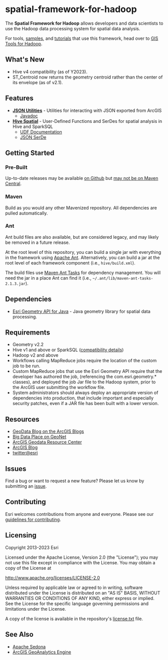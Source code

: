 # spatial-framework-for-hadoop

The __Spatial Framework for Hadoop__ allows developers and data scientists to use the Hadoop data processing system 
for spatial data analysis.

For tools, [samples](https://github.com/Esri/gis-tools-for-hadoop/tree/master/samples), and [tutorials](https://github.com/Esri/gis-tools-for-hadoop/wiki) that use this framework, head over 
to [GIS Tools for Hadoop](https://github.com/Esri/gis-tools-for-hadoop).

## What's New

* Hive v4 compatibility (as of Y2023).
* ST_Centroid now returns the geometry centroid rather than the center of its envelope (as of v2.1).

## Features

* **[JSON Utilities](https://github.com/Esri/spatial-framework-for-hadoop/wiki/JSON-Utilities)** -
  Utilities for interacting with JSON exported from ArcGIS
  - [Javadoc](http://esri.github.com/spatial-framework-for-hadoop/json/)
* **[Hive Spatial](https://github.com/Esri/spatial-framework-for-hadoop/wiki/Hive-Spatial)** -
  User-Defined Functions and SerDes for spatial analysis in Hive and SparkSQL
  - [UDF Documentation](https://github.com/Esri/spatial-framework-for-hadoop/wiki/UDF-Documentation)
  - [JSON SerDe](https://github.com/Esri/spatial-framework-for-hadoop/wiki/Hive-JSON-SerDe)

## Getting Started

### Pre-Built

Up-to-date releases may be available [on Github](https://github.com/Esri/spatial-framework-for-hadoop/releases) but
[may not be on Maven Central](https://github.com/Esri/spatial-framework-for-hadoop/issues/123).

### Maven

Build as you would any other Mavenized repository.  All dependencies are pulled automatically. 

### Ant

Ant build files are also available,
but are considered legacy, and may likely be removed in a future release.

At the root level of this repository, you can build a single jar with everything in the framework 
using [Apache Ant](http://ant.apache.org/).  Alternatively, you can build a jar at the root level of each 
framework component (i.e., `hive/build.xml`).

The build files use [Maven Ant Tasks](http://maven.apache.org/ant-tasks/download.html) for dependency 
management. You will need the jar in a place Ant can find it (i.e., `~/.ant/lib/maven-ant-tasks-2.1.3.jar`).


## Dependencies

* [Esri Geometry API for Java](https://github.com/Esri/geometry-api-java) - Java geometry library for spatial data 
processing.

## Requirements

* Geometry v2.2
* Hive v1 and above or SparkSQL ([compatibility details](https://github.com/Esri/spatial-framework-for-hadoop/wiki/ST_Geometry-for-Hive-Compatibility-with-Hive-Versions))
* Hadoop v2 and above
* Workflows calling MapReduce jobs require the location of the custom job to be run.
* Custom MapReduce jobs that use the Esri Geometry API require that the developer has authored the job, 
  (referencing the com.esri.geometry.\* classes), and deployed the job Jar file to the Hadoop system,
  prior to the ArcGIS user submitting the workflow file. 
* System administrators should always deploy an appropriate version of dependencies into production,
  that include important and especially security patches,
  even if a JAR file has been built with a lower version.


## Resources

* [GeoData Blog on the ArcGIS Blogs](http://blogs.esri.com/esri/arcgis/author/jonmurphy/)
* [Big Data Place on GeoNet](https://geonet.esri.com/groups/big-data)
* [ArcGIS Geodata Resource Center](http://resources.arcgis.com/en/communities/geodata/)
* [ArcGIS Blog](http://blogs.esri.com/esri/arcgis/)
* [twitter@esri](http://twitter.com/esri)


## Issues

Find a bug or want to request a new feature?  Please let us know by submitting an [issue](https://github.com/Esri/spatial-framework-for-hadoop/issues).

## Contributing

Esri welcomes contributions from anyone and everyone. Please see our [guidelines for contributing](https://github.com/esri/contributing).

## Licensing
Copyright 2013-2023 Esri

Licensed under the Apache License, Version 2.0 (the "License");
you may not use this file except in compliance with the License.
You may obtain a copy of the License at

   http://www.apache.org/licenses/LICENSE-2.0

Unless required by applicable law or agreed to in writing, software
distributed under the License is distributed on an "AS IS" BASIS,
WITHOUT WARRANTIES OR CONDITIONS OF ANY KIND, either express or implied.
See the License for the specific language governing permissions and
limitations under the License.

A copy of the license is available in the 
repository's [license.txt](https://raw.github.com/Esri/spatial-framework-for-hadoop/master/license.txt) file.


## See Also

* [Apache Sedona](https://github.com/apache/incubator-sedona/)
* [ArcGIS GeoAnalytics Engine](https://developers.arcgis.com/geoanalytics/)
